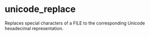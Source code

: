 # unicode_replace
Replaces special characters of a FILE to the corresponding Unicode  hexadecimal representation.
